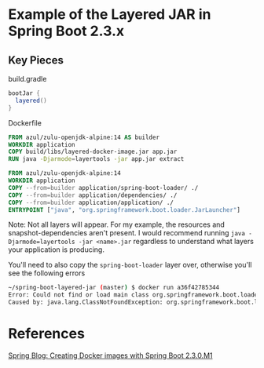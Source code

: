 # Example of the Layered JAR in Spring Boot 2.3.x

## Key Pieces
build.gradle
```gradle
bootJar {
  layered() 
}
```

Dockerfile
```dockerfile
FROM azul/zulu-openjdk-alpine:14 AS builder
WORKDIR application
COPY build/libs/layered-docker-image.jar app.jar
RUN java -Djarmode=layertools -jar app.jar extract

FROM azul/zulu-openjdk-alpine:14
WORKDIR application
COPY --from=builder application/spring-boot-loader/ ./
COPY --from=builder application/dependencies/ ./
COPY --from=builder application/application/ ./
ENTRYPOINT ["java", "org.springframework.boot.loader.JarLauncher"]
```
Note: Not all layers will appear. For my example, the resources and snapshot-dependencies aren't present. I would 
recommend running `java -Djarmode=layertools -jar <name>.jar` regardless to understand what layers your application is
producing.

You'll need to also copy the `spring-boot-loader` layer over, otherwise you'll see the following errors
```bash
~/spring-boot-layered-jar (master) $ docker run a36f42785344
Error: Could not find or load main class org.springframework.boot.loader.JarLauncher
Caused by: java.lang.ClassNotFoundException: org.springframework.boot.loader.JarLauncher
```

# References
[Spring Blog: Creating Docker images with Spring Boot 2.3.0.M1](https://spring.io/blog/2020/01/27/creating-docker-images-with-spring-boot-2-3-0-m1)
